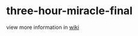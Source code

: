 # three-hour-miracle-final

view more information in [wiki](https://github.com/pspapleng/three-hour-miracle-final/wiki)
